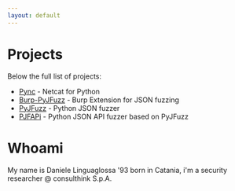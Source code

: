 ```yaml
---
layout: default
---
```

# [](#header-1)Projects

Below the full list of projects:

- [Pync](pync) - Netcat for Python
- [Burp-PyJFuzz](burp-pyjfuzz) - Burp Extension for JSON fuzzing
- [PyJFuzz](pyjfuzz) - Python JSON fuzzer
- [PJFAPi](pyjfapi) - Python JSON API fuzzer based on PyJFuzz

# [](#header-1)Whoami

My name is Daniele Linguaglossa '93 born in Catania, i'm a security researcher @ consulthink S.p.A.

